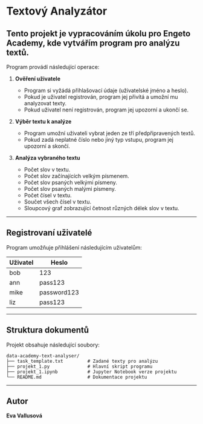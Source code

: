 # Textový Analyzátor

Tento projekt je vypracováním úkolu pro **Engeto Academy**, kde vytvářím program pro analýzu textů.
---
Program provádí následující operace:

1. **Ověření uživatele**

   - Program si vyžádá přihlašovací údaje (uživatelské jméno a heslo).
   - Pokud je uživatel registrován, program jej přivítá a umožní mu analyzovat texty.
   - Pokud uživatel není registrován, program jej upozorní a ukončí se.

2. **Výběr textu k analýze**

   - Program umožní uživateli vybrat jeden ze tří předpřipravených textů.
   - Pokud zadá neplatné číslo nebo jiný typ vstupu, program jej upozorní a skončí.

3. **Analýza vybraného textu**

   - Počet slov v textu.
   - Počet slov začínajících velkým písmenem.
   - Počet slov psaných velkými písmeny.
   - Počet slov psaných malými písmeny.
   - Počet čísel v textu.
   - Součet všech čísel v textu.
   - Sloupcový graf zobrazující četnost různých délek slov v textu.

---

## Registrovaní uživatelé

Program umožňuje přihlášení následujícím uživatelům:

| Uživatel | Heslo       |
| -------- | ----------- |
| bob      | 123         |
| ann      | pass123     |
| mike     | password123 |
| liz      | pass123     |

---

## Struktura dokumentů

Projekt obsahuje následující soubory:

```
data-academy-text-analyser/
├── task_template.txt         # Zadané texty pro analýzu
├── projekt_1.py              # Hlavní skript programu
├── projekt_1.ipynb           # Jupyter Notebook verze projektu
└── README.md                 # Dokumentace projektu
```

---

## Autor

**Eva Vallusová**

